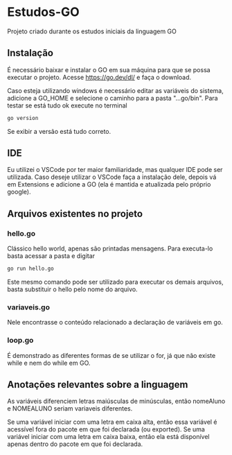 # Estudos-GO

Projeto criado durante os estudos iniciais da linguagem GO

## Instalação

É necessário baixar e instalar o GO em sua máquina para que se possa executar o projeto.
Acesse <https://go.dev/dl/> e faça o download.

Caso esteja utilizando windows é necessário editar as variáveis do sistema, adicione a GO_HOME e selecione o caminho para a pasta "...go/bin".
Para testar se está tudo ok execute no terminal

~~~bash
go version
~~~

Se exibir a versão está tudo correto.

## IDE

Eu utilizei o VSCode por ter maior familiaridade, mas qualquer IDE pode ser utilizada.
Caso deseje utilizar o VSCode faça a instalação dele, depois vá em Extensions e adicione a GO (ela é mantida e atualizada pelo próprio google).

## Arquivos existentes no projeto

### hello.go

Clássico hello world, apenas são printadas mensagens. Para executa-lo basta acessar a pasta e digitar

~~~bash
go run hello.go
~~~

Este mesmo comando pode ser utilizado para executar os demais arquivos, basta substituir o hello pelo nome do arquivo.

### variaveis.go

Nele encontrasse o conteúdo relacionado a declaração de variáveis em go.

### loop.go

É demonstrado as diferentes formas de se utilizar o for, já que não existe while e nem do while em GO.

## Anotações relevantes sobre a linguagem

As variáveis diferenciem letras maiúsculas de minúsculas, então nomeAluno e NOMEALUNO seriam variaveis diferentes.

Se uma variável iniciar com uma letra em caixa alta, então essa variável é acessível fora do pacote em que foi declarada (ou exported). Se uma variável iniciar com uma letra em caixa baixa, então ela está disponível apenas dentro do pacote em que foi declarada.
